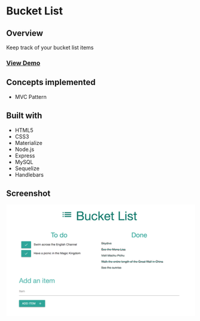 # Bucket List
## Overview
Keep track of your bucket list items

### <a href="https://bucket-list-sequelize-mje.herokuapp.com/" target="_blank">View Demo</a>

## Concepts implemented
* MVC Pattern

## Built with
* HTML5
* CSS3
* Materialize
* Node.js
* Express
* MySQL
* Sequelize
* Handlebars

## Screenshot
<img src="readme-images/screenshot.png">